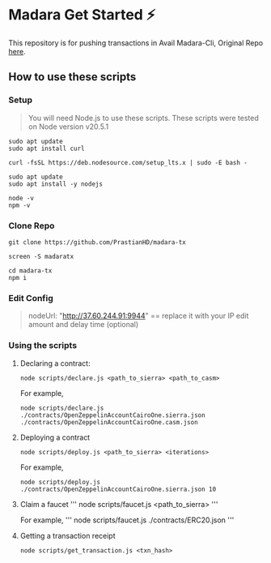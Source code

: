 # Madara Get Started ⚡

This repository is for pushing transactions in Avail Madara-Cli, Original Repo [here](https://github.com/karnotxyz/madara-get-started).

## How to use these scripts

### Setup 

> You will need Node.js to use these scripts. These scripts were tested on Node version v20.5.1
```
sudo apt update
sudo apt install curl
```

```
curl -fsSL https://deb.nodesource.com/setup_lts.x | sudo -E bash -
```

```
sudo apt update
sudo apt install -y nodejs
```

```
node -v
npm -v
```

### Clone Repo
```
git clone https://github.com/PrastianHD/madara-tx
```

```
screen -S madaratx
```

```
cd madara-tx
npm i
```

### Edit Config
> nodeUrl: "http://37.60.244.91:9944" == replace it with your IP
> edit amount and delay time (optional)

### Using the scripts

1. Declaring a contract:

   ```
   node scripts/declare.js <path_to_sierra> <path_to_casm>
   ```

   For example,

   ```
   node scripts/declare.js ./contracts/OpenZeppelinAccountCairoOne.sierra.json ./contracts/OpenZeppelinAccountCairoOne.casm.json
   ```

2. Deploying a contract
   ```
   node scripts/deploy.js <path_to_sierra> <iterations> 
   ```

   For example,
   ```
   node scripts/deploy.js ./contracts/OpenZeppelinAccountCairoOne.sierra.json 10
   ```

3. Claim a faucet
   '''
   node scripts/faucet.js <path_to_sierra>
   '''

   For example,
   '''
   node scripts/faucet.js ./contracts/ERC20.json 
   '''

4. Getting a transaction receipt
   ```
   node scripts/get_transaction.js <txn_hash>
   ```

